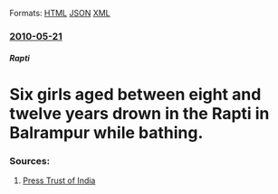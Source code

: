 
Formats: [HTML](/news/2010/05/21/six-girls-aged-between-eight-and-twelve-years-drown-in-the-rapti-in-balrampur-while-bathing.html)  [JSON](/news/2010/05/21/six-girls-aged-between-eight-and-twelve-years-drown-in-the-rapti-in-balrampur-while-bathing.json)  [XML](/news/2010/05/21/six-girls-aged-between-eight-and-twelve-years-drown-in-the-rapti-in-balrampur-while-bathing.xml)  

### [2010-05-21](/news/2010/05/21/index.md)

##### Rapti
# Six girls aged between eight and twelve years drown in the Rapti in Balrampur while bathing. 




### Sources:

1. [Press Trust of India](http://www.ptinews.com/news/663358_Six-girls-aged-8-12-years-drown-in-Balrampur-district)
